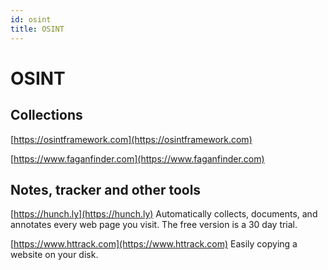 ```yaml
---
id: osint
title: OSINT
---
```


# OSINT

## Collections

[https://osintframework.com](https://osintframework.com)

[https://www.faganfinder.com](https://www.faganfinder.com)

## Notes, tracker and other tools

[https://hunch.ly](https://hunch.ly)
Automatically collects, documents, and annotates every web page you visit. The free version is a 30 day trial. 

[https://www.httrack.com](https://www.httrack.com)
Easily copying a website on your disk.
